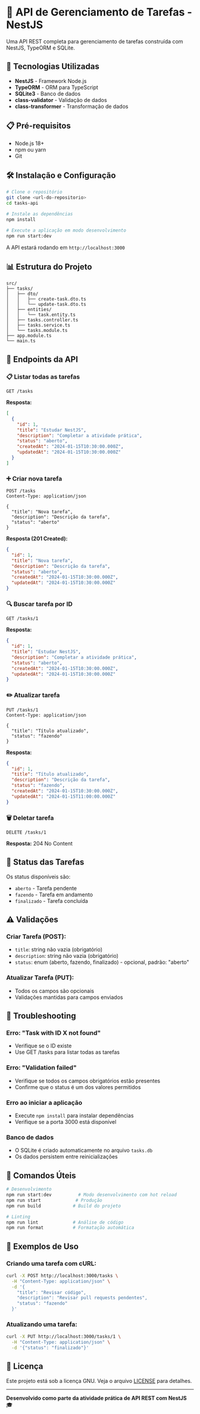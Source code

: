 # 📝 API de Gerenciamento de Tarefas - NestJS

Uma API REST completa para gerenciamento de tarefas construída com NestJS, TypeORM e SQLite.

## 🚀 Tecnologias Utilizadas

- **NestJS** - Framework Node.js
- **TypeORM** - ORM para TypeScript
- **SQLite3** - Banco de dados
- **class-validator** - Validação de dados
- **class-transformer** - Transformação de dados

## 📋 Pré-requisitos

- Node.js 18+
- npm ou yarn
- Git

## 🛠️ Instalação e Configuração

```bash
# Clone o repositório
git clone <url-do-repositorio>
cd tasks-api

# Instale as dependências
npm install

# Execute a aplicação em modo desenvolvimento
npm run start:dev
```

A API estará rodando em `http://localhost:3000`

## 📊 Estrutura do Projeto

```
src/
├── tasks/
│   ├── dto/
│   │   ├── create-task.dto.ts
│   │   └── update-task.dto.ts
│   ├── entities/
│   │   └── task.entity.ts
│   ├── tasks.controller.ts
│   ├── tasks.service.ts
│   └── tasks.module.ts
├── app.module.ts
└── main.ts
```

## 🔌 Endpoints da API

### 📋 Listar todas as tarefas
```http
GET /tasks
```
**Resposta:**
```json
[
  {
    "id": 1,
    "title": "Estudar NestJS",
    "description": "Completar a atividade prática",
    "status": "aberto",
    "createdAt": "2024-01-15T10:30:00.000Z",
    "updatedAt": "2024-01-15T10:30:00.000Z"
  }
]
```

### ➕ Criar nova tarefa
```http
POST /tasks
Content-Type: application/json

{
  "title": "Nova tarefa",
  "description": "Descrição da tarefa",
  "status": "aberto"
}
```
**Resposta (201 Created):**
```json
{
  "id": 1,
  "title": "Nova tarefa",
  "description": "Descrição da tarefa",
  "status": "aberto",
  "createdAt": "2024-01-15T10:30:00.000Z",
  "updatedAt": "2024-01-15T10:30:00.000Z"
}
```

### 🔍 Buscar tarefa por ID
```http
GET /tasks/1
```
**Resposta:**
```json
{
  "id": 1,
  "title": "Estudar NestJS",
  "description": "Completar a atividade prática",
  "status": "aberto",
  "createdAt": "2024-01-15T10:30:00.000Z",
  "updatedAt": "2024-01-15T10:30:00.000Z"
}
```

### ✏️ Atualizar tarefa
```http
PUT /tasks/1
Content-Type: application/json

{
  "title": "Título atualizado",
  "status": "fazendo"
}
```
**Resposta:**
```json
{
  "id": 1,
  "title": "Título atualizado",
  "description": "Descrição da tarefa",
  "status": "fazendo",
  "createdAt": "2024-01-15T10:30:00.000Z",
  "updatedAt": "2024-01-15T11:00:00.000Z"
}
```

### 🗑️ Deletar tarefa
```http
DELETE /tasks/1
```
**Resposta:** 204 No Content

## 🎯 Status das Tarefas

Os status disponíveis são:
- `aberto` - Tarefa pendente
- `fazendo` - Tarefa em andamento  
- `finalizado` - Tarefa concluída

## ⚠️ Validações

### Criar Tarefa (POST):
- `title`: string não vazia (obrigatório)
- `description`: string não vazia (obrigatório)
- `status`: enum (aberto, fazendo, finalizado) - opcional, padrão: "aberto"

### Atualizar Tarefa (PUT):
- Todos os campos são opcionais
- Validações mantidas para campos enviados

## 🐛 Troubleshooting

### Erro: "Task with ID X not found"
- Verifique se o ID existe
- Use GET /tasks para listar todas as tarefas

### Erro: "Validation failed"
- Verifique se todos os campos obrigatórios estão presentes
- Confirme que o status é um dos valores permitidos

### Erro ao iniciar a aplicação
- Execute `npm install` para instalar dependências
- Verifique se a porta 3000 está disponível

### Banco de dados
- O SQLite é criado automaticamente no arquivo `tasks.db`
- Os dados persistem entre reinicializações

## 🚀 Comandos Úteis

```bash
# Desenvolvimento
npm run start:dev          # Modo desenvolvimento com hot reload
npm run start             # Produção
npm run build            # Build do projeto

# Linting
npm run lint             # Análise de código
npm run format           # Formatação automática
```

## 📝 Exemplos de Uso

### Criando uma tarefa com cURL:
```bash
curl -X POST http://localhost:3000/tasks \
  -H "Content-Type: application/json" \
  -d '{
    "title": "Revisar código",
    "description": "Revisar pull requests pendentes",
    "status": "fazendo"
  }'
```

### Atualizando uma tarefa:
```bash
curl -X PUT http://localhost:3000/tasks/1 \
  -H "Content-Type: application/json" \
  -d '{"status": "finalizado"}'
```

## 📄 Licença

Este projeto está sob a licença GNU. Veja o arquivo [LICENSE](LICENSE) para detalhes.

---

**Desenvolvido como parte da atividade prática de API REST com NestJS** 🎓